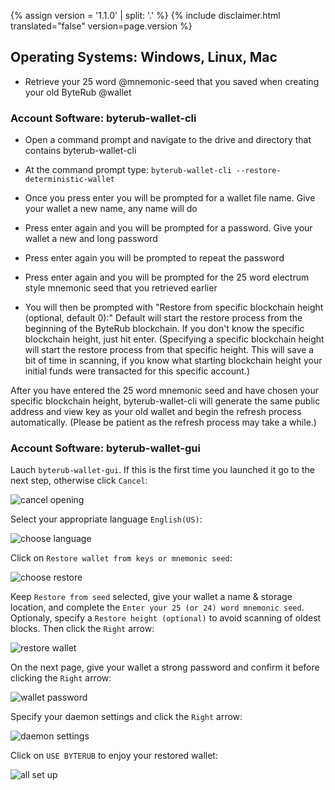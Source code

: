 {% assign version = '1.1.0' | split: '.' %}
{% include disclaimer.html translated="false" version=page.version %}
## Operating Systems:  Windows, Linux, Mac

- Retrieve your 25 word @mnemonic-seed that you saved when creating your old ByteRub @wallet

### Account Software:  byterub-wallet-cli

- Open a command prompt and navigate to the drive and directory that contains byterub-wallet-cli

- At the command prompt type:  `byterub-wallet-cli --restore-deterministic-wallet`

- Once you press enter you will be prompted for a wallet file name.  Give your wallet a new name, any name will do

- Press enter again and you will be prompted for a password.  Give your wallet a new and long password

- Press enter again you will be prompted to repeat the password

- Press enter again and you will be prompted for the 25 word electrum style mnemonic seed that you retrieved earlier

-  You will then be prompted with "Restore from specific blockchain height (optional, default 0):" Default will start the restore process from the beginning of the ByteRub blockchain. If you don't know the specific blockchain height, just hit enter. (Specifying a specific blockchain height will start the restore process from that specific height. This will save a bit of time in scanning, if you know what starting blockchain height your initial funds were transacted for this specific account.)

After you have entered the 25 word mnemonic seed and have chosen your specific blockchain height, byterub-wallet-cli will generate the same public address and view key as your old wallet and begin the refresh process automatically. (Please be patient as the refresh process may take a while.)

### Account Software:  byterub-wallet-gui

Lauch `byterub-wallet-gui`. If this is the first time you launched it go to the next step, otherwise click `Cancel`:

![cancel opening](png/restore_account/cancel-opening.png)

Select your appropriate language `English(US)`:

![choose language](png/restore_account/choose-language.png)

Click on `Restore wallet from keys or mnemonic seed`:

![choose restore](png/restore_account/choose-restore.png)

Keep `Restore from seed` selected, give your wallet a name & storage location, and complete the `Enter your 25 (or 24) word mnemonic seed`. Optionaly, specify a `Restore height (optional)` to avoid scanning of oldest blocks. Then click the `Right` arrow:

![restore wallet](png/restore_account/restore-wallet.png)

On the next page, give your wallet a strong password and confirm it before clicking the `Right` arrow:

![wallet password](png/restore_account/wallet-password.png)

Specify your daemon settings and click the `Right` arrow:

![daemon settings](png/restore_account/daemon-settings.png)

Click on `USE BYTERUB` to enjoy your restored wallet:

![all set up](png/restore_account/all-set-up.png)
